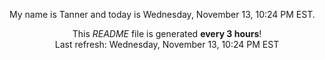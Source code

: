 My name is Tanner and today is Wednesday, November 13, 10:24 PM EST.

<p align="center">This <i>README</i> file is generated <b>every 3 hours</b>!</br>Last refresh: Wednesday, November 13, 10:24 PM EST<br /></p>
